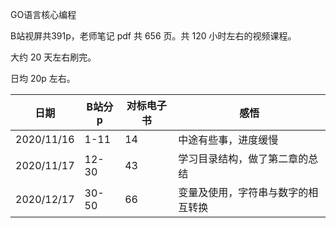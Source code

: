 GO语言核心编程

B站视屏共391p，老师笔记 pdf 共 656 页。共 120 小时左右的视频课程。

大约 20 天左右刷完。

日均 20p 左右。

|日期|B站分p|对标电子书|感悟|
|--|--|--|---|
|2020/11/16|1-11|14|中途有些事，进度缓慢|
|2020/11/17|12-30|43|学习目录结构，做了第二章的总结|
|2020/12/17|30-50|66|变量及使用，字符串与数字的相互转换|
